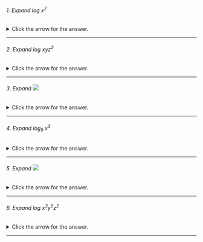 ###### 1. Expand log x<sup>2</sup>

<details><summary>Click the arrow for the answer.</summary>
<p>
  
  ##### Answer: 2 log x
</p>
</details>

---

###### 2. Expand log xyz<sup>2</sup>

<details><summary>Click the arrow for the answer.</summary>
<p>
  
  ##### Answer: log x + log y + 2 log z
</p>
</details>

---

###### 3. Expand  <img src="https://render.githubusercontent.com/render/math?math=log(\frac{x}{y})">

<details><summary>Click the arrow for the answer.</summary>
<p>
  
  ##### Answer: log x - log y
</p>
</details>

---

###### 4. Expand log<sub>5</sub> x<sup>3</sup>

<details><summary>Click the arrow for the answer.</summary>
<p>
  
  ##### Answer: 3 log<sub>5</sub>x
</p>
</details>

---

###### 5. Expand <img src="https://render.githubusercontent.com/render/math?math=log(x^2)">

<details><summary>Click the arrow for the answer.</summary>
<p>
  
  ##### Answer: 2 log x
</p>
</details>

---

###### 6. Expand log x<sup>3</sup>y<sup>5</sup>z<sup>2</sup>

<details><summary>Click the arrow for the answer.</summary>
<p>
  
  ##### Answer: 3 log x + 5 log y + 2 log z
</p>
</details>

---
